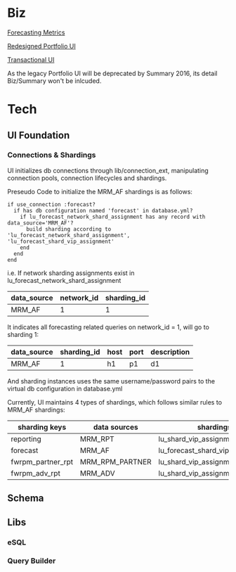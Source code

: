 # Biz

[Forecasting Metrics](./forecasting-metrics.md)

[Redesigned Portfolio UI](./redesigned-portfolio-forecasting-ui.md)

[Transactional UI](./transactional-forecasting-ui.md)

As the legacy Portfolio UI will be deprecated by Summary 2016, its detail Biz/Summary won't be inlcuded.

# Tech

## UI Foundation

### Connections & Shardings

UI initializes db connections through lib/connection_ext, manipulating connection pools, connection lifecycles and shardings.

Preseudo Code to initialize the MRM_AF shardings is as follows:

```
if use_connection :forecast?
  if has db configuration named 'forecast' in database.yml?
    if lu_forecast_network_shard_assignment has any record with data_source='MRM_AF'?
      build sharding according to 'lu_forecast_network_shard_assignment', 'lu_forecast_shard_vip_assignment'
    end
  end
end
```

i.e. If network sharding assignments exist in lu_forecast_network_shard_assignment

data_source|network_id|sharding_id
-----------|----------|-----------
MRM_AF|1|1

It indicates all forecasting related queries on network_id = 1, will go to sharding 1:

data_source|sharding_id|host|port|description
-----------|-----------|----|----|-----------
MRM_AF|1|h1|p1|d1

And sharding instances uses the same username/password pairs to the virtual db configuration in database.yml

Currently, UI maintains 4 types of shardings, which follows similar rules to MRM_AF shardings:

sharding keys|data sources|shardings|sharding assignments
-------------|------------|---------|--------------------
reporting|MRM_RPT|lu_shard_vip_assignment|lu_network_shard_assignment
forecast|MRM_AF|lu_forecast_shard_vip_assignment|lu_forecast_network_shard_assignment
fwrpm_partner_rpt|MRM_RPM_PARTNER|lu_shard_vip_assignment|lu_network_shard_assignment
fwrpm_adv_rpt|MRM_ADV|lu_shard_vip_assignment|lu_network_shard_assignment

## Schema

## Libs

### eSQL

### Query Builder

